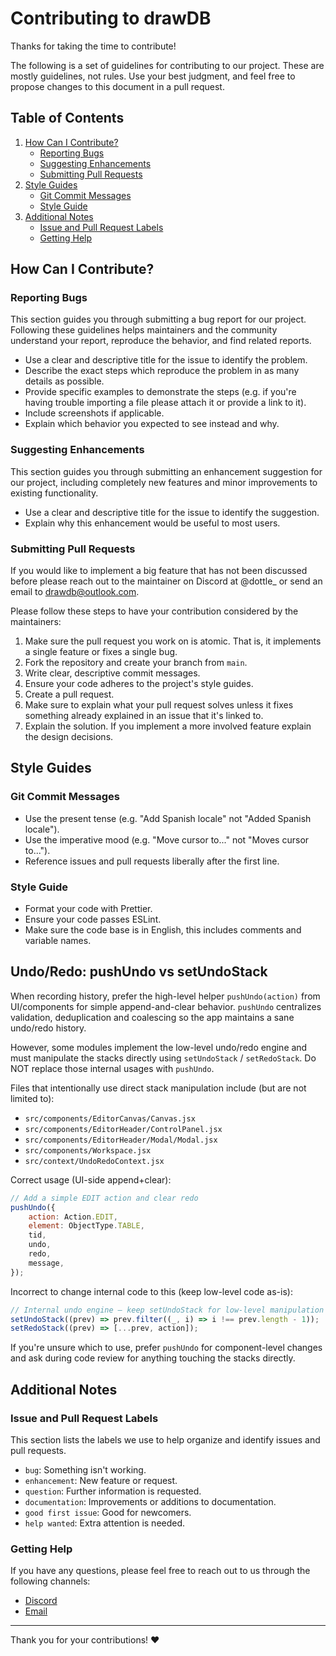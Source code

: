 # Contributing to drawDB

Thanks for taking the time to contribute!

The following is a set of guidelines for contributing to our project. These are mostly guidelines, not rules. Use your best judgment, and feel free to propose changes to this document in a pull request.

## Table of Contents

1. [How Can I Contribute?](#how-can-i-contribute)
    - [Reporting Bugs](#reporting-bugs)
    - [Suggesting Enhancements](#suggesting-enhancements)
    - [Submitting Pull Requests](#submitting-pull-requests)
2. [Style Guides](#style-guides)
    - [Git Commit Messages](#git-commit-messages)
    - [Style Guide](#style-guide)
3. [Additional Notes](#additional-notes)
    - [Issue and Pull Request Labels](#issue-and-pull-request-labels)
    - [Getting Help](#getting-help)

## How Can I Contribute?

### Reporting Bugs

This section guides you through submitting a bug report for our project. Following these guidelines helps maintainers and the community understand your report, reproduce the behavior, and find related reports.

- Use a clear and descriptive title for the issue to identify the problem.
- Describe the exact steps which reproduce the problem in as many details as possible.
- Provide specific examples to demonstrate the steps (e.g. if you're having trouble importing a file please attach it or provide a link to it).
- Include screenshots if applicable.
- Explain which behavior you expected to see instead and why.

### Suggesting Enhancements

This section guides you through submitting an enhancement suggestion for our project, including completely new features and minor improvements to existing functionality.

- Use a clear and descriptive title for the issue to identify the suggestion.
- Explain why this enhancement would be useful to most users.

### Submitting Pull Requests

If you would like to implement a big feature that has not been discussed before please reach out to the maintainer on Discord at @dottle_ or send an email to drawdb@outlook.com.

Please follow these steps to have your contribution considered by the maintainers:

1. Make sure the pull request you work on is atomic. That is, it implements a single feature or fixes a single bug.
2. Fork the repository and create your branch from `main`.
3. Write clear, descriptive commit messages.
4. Ensure your code adheres to the project's style guides.
5. Create a pull request.
6. Make sure to explain what your pull request solves unless it fixes something already explained in an issue that it's linked to.
7. Explain the solution. If you implement a more involved feature explain the design decisions.

## Style Guides

### Git Commit Messages

- Use the present tense (e.g. "Add Spanish locale" not "Added Spanish locale").
- Use the imperative mood (e.g. "Move cursor to..." not "Moves cursor to...").
- Reference issues and pull requests liberally after the first line.

### Style Guide

- Format your code with Prettier.
- Ensure your code passes ESLint.
- Make sure the code base is in English, this includes comments and variable names.

## Undo/Redo: pushUndo vs setUndoStack

When recording history, prefer the high-level helper `pushUndo(action)` from UI/components for simple append-and-clear behavior. `pushUndo` centralizes validation, deduplication and coalescing so the app maintains a sane undo/redo history.

However, some modules implement the low-level undo/redo engine and must manipulate the stacks directly using `setUndoStack` / `setRedoStack`. Do NOT replace those internal usages with `pushUndo`.

Files that intentionally use direct stack manipulation include (but are not limited to):

- `src/components/EditorCanvas/Canvas.jsx`
- `src/components/EditorHeader/ControlPanel.jsx`
- `src/components/EditorHeader/Modal/Modal.jsx`
- `src/components/Workspace.jsx`
- `src/context/UndoRedoContext.jsx`

Correct usage (UI-side append+clear):
```js
// Add a simple EDIT action and clear redo
pushUndo({
    action: Action.EDIT,
    element: ObjectType.TABLE,
    tid,
    undo,
    redo,
    message,
});
```

Incorrect to change internal code to this (keep low-level code as-is):
```js
// Internal undo engine — keep setUndoStack for low-level manipulation
setUndoStack((prev) => prev.filter((_, i) => i !== prev.length - 1));
setRedoStack((prev) => [...prev, action]);
```

If you're unsure which to use, prefer `pushUndo` for component-level changes and ask during code review for anything touching the stacks directly.

## Additional Notes

### Issue and Pull Request Labels

This section lists the labels we use to help organize and identify issues and pull requests.

- `bug`: Something isn't working.
- `enhancement`: New feature or request.
- `question`: Further information is requested.
- `documentation`: Improvements or additions to documentation.
- `good first issue`: Good for newcomers.
- `help wanted`: Extra attention is needed.

### Getting Help

If you have any questions, please feel free to reach out to us through the following channels:

- [Discord](https://discord.gg/BrjZgNrmR6)
- [Email](drawdb@outlook.com)

---

Thank you for your contributions! ❤️

